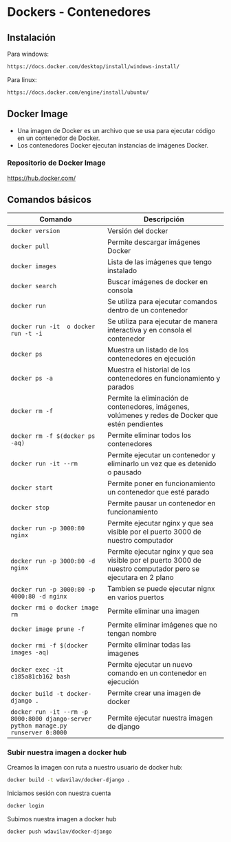 # Dockers - Contenedores
## Instalación

Para windows:

```bash
https://docs.docker.com/desktop/install/windows-install/
```

Para linux:

```bash
https://docs.docker.com/engine/install/ubuntu/
```

## Docker Image

- Una imagen de Docker es un archivo que se usa para ejecutar código en un contenedor de Docker.
- Los contenedores Docker ejecutan instancias de imágenes Docker. 

### Repositorio de Docker Image

https://hub.docker.com/

## Comandos básicos
| Comando                                                                            | Descripción                                                                                                    |
|------------------------------------------------------------------------------------|----------------------------------------------------------------------------------------------------------------|
| `docker version`                                                                   | Versión del docker                                                                                             |
| `docker pull`                                                                      | Permite descargar imágenes Docker                                                                              |
| `docker images`                                                                    | Lista de las imágenes que tengo instalado                                                                      |
| `docker search`                                                                    | Buscar imágenes de docker en consola                                                                           |
| `docker run`                                                                       | Se utiliza para ejecutar comandos dentro de un contenedor                                                      |
| `docker run -it  o docker run -t -i `                                              | Se utiliza para ejecutar de manera interactiva y en consola el contenedor                                      |
| `docker ps`                                                                        | Muestra un listado de los contenedores en ejecución                                                            |
| `docker ps -a`                                                                     | Muestra el historial de los contenedores en funcionamiento y parados                                           |
| `docker rm -f`                                                                     | Permite la eliminación de contenedores, imágenes, volúmenes y redes de Docker que estén pendientes             |
| `docker rm -f $(docker ps -aq)`                                                    | Permite eliminar todos los contenedores                                                                        |
| `docker run -it --rm`                                                              | Permite ejecutar un contenedor y eliminarlo un vez que es detenido o pausado                                   |
| `docker start`                                                                     | Permite poner en funcionamiento un contenedor que esté parado                                                  |
| `docker stop`                                                                      | Permite pausar un contenedor en funcionamiento                                                                 |
| `docker run -p 3000:80 nginx`                                                      | Permite ejecutar nginx y que sea visible por el puerto 3000 de nuestro computador                              |
| `docker run -p 3000:80 -d nginx`                                                   | Permite ejecutar nginx y que sea visible por el puerto 3000 de nuestro computador pero se ejecutara en 2 plano |
| `docker run -p 3000:80 -p 4000:80 -d nginx`                                        | Tambien se puede ejecutar nignx en varios puertos                                                              |
| `docker rmi o docker image rm`                                                     | Permite eliminar una imagen                                                                                    |
| `docker image prune -f `                                                           | Permite eliminar imágenes que no tengan nombre                                                                 |
| `docker rmi -f $(docker images -aq)`                                               | Permite eliminar todas las imagenes                                                                            |
| `docker exec -it c185a81cb162 bash`                                                | Permite ejecutar un nuevo comando en un contenedor en ejecución                                                |
| `docker build -t docker-django .`                                                  | Permite crear una imagen de docker                                                                             |
| `docker run -it --rm -p 8000:8000 django-server python manage.py runserver 0:8000` | Permite ejecutar nuestra imagen de django                                                                      |


### Subir nuestra imagen a docker hub
Creamos la imagen con ruta a nuestro usuario de docker hub:

```bash
docker build -t wdavilav/docker-django .
```
Iniciamos sesión con nuestra cuenta
```bash
docker login
```

Subimos nuestra imagen a docker hub
```bash
docker push wdavilav/docker-django
```